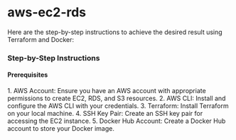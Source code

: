 # aws-ec2-rds


Here are the step-by-step instructions to achieve the desired result using Terraform and Docker:

### Step-by-Step Instructions

#### Prerequisites
1.⁠ ⁠AWS Account: Ensure you have an AWS account with appropriate permissions to create EC2, RDS, and S3 resources.
2.⁠ ⁠AWS CLI: Install and configure the AWS CLI with your credentials.
3.⁠ ⁠Terraform: Install Terraform on your local machine.
4.⁠ ⁠SSH Key Pair: Create an SSH key pair for accessing the EC2 instance.
5.⁠ ⁠Docker Hub Account: Create a Docker Hub account to store your Docker image.

